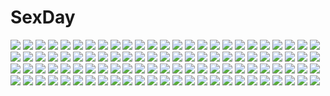 # SexDay
![](https://konachan.com/image/298b1255de428c975843fb986f248f02/Konachan.com%20-%20104590%20aqua_hair%20arigato%20hatsune_miku%20headphones%20microphone%20twintails%20vocaloid.jpg)
![](https://konachan.com/image/e693981ec694abfb0e54aa4360e33aa2/Konachan.com%20-%2074819%20gumi%20magnet_%28vocaloid%29%20megurine_luka%20vocaloid.jpg)
![](https://konachan.com/image/88691c8283f930dd6337bd5d560f2118/Konachan.com%20-%2066466%20tagme.jpg)
![](https://konachan.com/image/6bd43f7cc97721d8868444642008edbc/Konachan.com%20-%20274520%20blonde_hair%20breasts%20computer%20dk_senie%20green_eyes%20horns%20ipod%20long_hair%20original%20pantyhose%20skirt%20tears.jpg)
![](https://konachan.com/image/890113484f8efd19c07b56d713163927/Konachan.com%20-%20200810%202girls%20blue_eyes%20blue_hair%20breasts%20cleavage%20gray_hair%20kaimuari%20long_hair%20macross%20macross_frontier%20pink_eyes%20ranka_lee%20sheryl_nome%20sketch.jpg)
![](https://konachan.com/jpeg/29255dd727dea7817471adc8b41870f4/Konachan.com%20-%20232143%20breasts%20cleavage%20cropped%20dress%20gray_hair%20nakiri_alice%20necklace%20red_eyes%20ribbons%20shokugeki_no_souma%20short_hair%20swordsouls.jpg)
![](https://konachan.com/jpeg/88853b41d3fd2af95d1faa59057f9e7e/Konachan.com%20-%20277377%20bikini%20breast_grab%20censored%20game_cg%20guilty%20ore_no_ue_de_agaku_rokunin_no_togime%20penis%20pussy%20pussy_juice%20sex%20suou_risa%20swimsuit%20tagme_%28artist%29.jpg)
![](https://konachan.com/jpeg/794398f64aee2166d2172e180ac5c626/Konachan.com%20-%20235170%20bow%20bra%20breasts%20brown_eyes%20brown_hair%20censored%20game_cg%20long_hair%20nipples%20panties%20panty_pull%20pantyhose%20penis%20pussy%20sex%20spread_legs%20underwear%20wet.jpg)
![](https://konachan.com/image/d27a721b36aa3275a4eba382e0827ffb/Konachan.com%20-%20148958%20boots%20elbow_gloves%20gloves%20green_hair%20hatsune_miku%20sonjow4%20thighhighs%20vocaloid.jpg)
![](https://konachan.com/jpeg/f70042eff639370914d2edb3e6d8ee6c/Konachan.com%20-%205016%20anemone%20eureka_seven%20vector.jpg)
![](https://konachan.com/image/2c94616985a09a58bd105d69123c3733/Konachan.com%20-%20222011%20blush%20bow%20breasts%20cherry_blossoms%20cleavage%20cropped%20fate_stay_night%20fate_%28series%29%20flowers%20matou_sakura%20petals%20purple_eyes%20purple_hair.jpg)
![](https://konachan.com/jpeg/b9f77ad92feb11798c230a82fb9e52e4/Konachan.com%20-%20251988%20ass%20cameltoe%20close%20kuragari%20lynette_bishop%20panties%20school_uniform%20skintight%20stockings%20strike_witches%20thighhighs%20underwear%20white.jpg)
![](https://konachan.com/image/84d99eb17abf5b4b166b5abbda5c3e65/Konachan.com%20-%20189889%20braids%20gray_hair%20long_hair%20mechagirl%20onitobico%20original%20red_hair%20signed.jpg)
![](https://konachan.com/image/75777db2d490b3a86ba158511127f4f8/Konachan.com%20-%20201642%20anthropomorphism%20ass%20big.g%20brown_eyes%20brown_hair%20kantai_collection%20kneehighs%20long_hair%20panties%20school_uniform%20striped_panties%20underwear%20water.jpg)
![](https://konachan.com/image/e91ffaebea8d6bfcda80dfc26b33e1d3/Konachan.com%20-%20209543%20petenshi_%28dr._vermilion%29%20vocaloid%20voiceroid%20yuzuki_yukari.jpg)
![](https://konachan.com/image/b11cab7562aff51314a7de283f0c5ae5/Konachan.com%20-%2011459%20angel%20carnelian%20tagme%20wings.jpg)
![](https://konachan.com/image/936e99887bc19cf2f5f9e9086a4919ff/Konachan.com%20-%20124540%20original%20rib%3Ay%28uhki%29%20tagme.jpg)
![](https://konachan.com/image/4a1341db81e25d30c78d15a6e37535b7/Konachan.com%20-%206213%20witchblade.jpg)
![](https://konachan.com/image/8188fd29941ec53048c74f7621f539d8/Konachan.com%20-%20125279%20blush%20cat_smile%20chibi%20ex_keine%20fang%20green_hair%20horns%20kamishirasawa_keine%20long_hair%20rebecca_%28naononakukoroni%29%20sleeping%20touhou.jpg)
![](https://konachan.com/image/fd6941168dd990947ff20d1fc9bf1785/Konachan.com%20-%20189038%20blue_hair%20building%20city%20clouds%20kirishima_touka%20red_eyes%20short_hair%20signed%20skirt%20sky%20sunset%20tokyo_ghoul%20wayne_chan%20wings%20zettai_ryouiki.jpg)
![](https://konachan.com/jpeg/b35a50e854f783abb8d45a9cee620227/Konachan.com%20-%2096590%20ass%20gotou_matabei%20green_hair%20hyakka_ryouran_samurai_girls%20panties%20tagme_%28artist%29%20underwear.jpg)
![](https://konachan.com/image/650a7da6c4dfee37fcd3bce4ef58e9b3/Konachan.com%20-%2010321%20clamp%20clover%20monochrome%20sue_%28clover%29.jpg)
![](https://konachan.com/jpeg/eb63d9208d1fe017006f2e98202f53f5/Konachan.com%20-%2085672%20brown_hair%20k-on%21%20pink_eyes%20school_uniform%20suzuki_jun.jpg)
![](https://konachan.com/jpeg/7b7a6c14d34c51f87a0ae14b2ccee90e/Konachan.com%20-%20246867%20blue_eyes%20bow%20bra%20breasts%20brown_hair%20japanese_clothes%20long_hair%20miko%20navel%20original%20panties%20shuutou_haruka%20underwear%20undressing%20wet.jpg)
![](https://konachan.com/image/deced7d00b4a2dcc9db80dc5f4c76ed4/Konachan.com%20-%2037497%20brown_hair%20devil_hunter_yohko%20green_eyes%20long_hair%20mano_yohko%20moon%20sword%20weapon.jpg)
![](https://konachan.com/image/2102012021b19ba8186c6046aca2df8c/Konachan.com%20-%20296032%20blonde_hair%20breasts%20cleavage%20glasses%20gyudong123%20last_origin%20long_hair%20see_through%20tagme_%28character%29%20thighhighs.jpg)
![](https://konachan.com/image/cca53a3dea09af78f1dbf1a76d4ff5ed/Konachan.com%20-%20196337%20aliasing%20anthropomorphism%20ass%20bed%20blue_hair%20blush%20brown_eyes%20cameltoe%20game_console%20long_hair%20panties%20suzuya_%28kancolle%29%20thighhighs%20underwear.jpg)
![](https://konachan.com/jpeg/ef0f2580811d40d2edc9471c48fc65f6/Konachan.com%20-%20146706%20bed%20dressing%20green_eyes%20kobuichi%20miyoshi_yuiko%20open_shirt%20pajamas%20panties%20pussy%20red_hair%20striped_panties%20uncensored%20underwear%20yuzusoft.jpg)
![](https://konachan.com/jpeg/9dce9ba96e9e00e733cde28a30790e0a/Konachan.com%20-%20154208%20bikini%20blonde_hair%20blue_eyes%20cameltoe%20erect_nipples%20ghettoyouth%20original%20snow%20swimsuit%20third-party_edit.jpg)
![](https://konachan.com/jpeg/3f560ba0a7eb6e80b31a7128ef0da0fa/Konachan.com%20-%20244791%20brown_eyes%20brown_hair%20close%20glasses%20persona%20persona_4%20satonaka_chie%20short_hair%20vector.jpg)
![](https://konachan.com/image/02e5e66a64977eee12b20c6121e552df/Konachan.com%20-%2040433%20katsura_kotonoha%20saionji_sekai%20school_days.jpg)
![](https://konachan.com/image/06d3779817329c7d8b189c2b05bfa376/Konachan.com%20-%20137689%20angel_wish%20blue_eyes%20brown_hair%20chibi%20favorite%20game_cg%20glasses%20kurihira_rikka%20tagme%20thighhighs%20twintails.jpg)
![](https://konachan.com/jpeg/a600bbe84e01b569f4127ccd0bd1477a/Konachan.com%20-%20121605%20brown_hair%20crying%20flowers%20leaves%20meiko%20petals%20red_eyes%20rose%20short_hair%20vocaloid.jpg)
![](https://konachan.com/jpeg/d4e8010d47c592a4ef9b34c8262f0d5d/Konachan.com%20-%2099682%20blush%20breasts%20game_cg%20green_hair%20kyonyuu_fantasy%20kyonyuu_fantasy_gaiden%20long_hair%20navel%20nipples%20no_bra%20q-gaku%20red_eyes%20shirt_lift%20underboob%20wet.jpg)
![](https://konachan.com/image/b150d9f988f79b4b2d03a06f2793508c/Konachan.com%20-%20173444%20dragon%20kyouya_%28mukuro238%29%20mecha%20original%20weapon.jpg)
![](https://konachan.com/image/640edbd299f2a719e04e705dad54b4a3/Konachan.com%20-%20184339%20blush%20breasts%20cleavage%20patchouli_knowledge%20popsicle%20special_tan%20touhou.jpg)
![](https://konachan.com/image/ab9a80c3ecd41de6d75ca650185f240a/Konachan.com%20-%20170918%20black_hair%20blush%20boots%20japanese_clothes%20kikou_shoujo_wa_kizutsukanai%20long_hair%20momokuri_ouka%20red_eyes%20ribbons%20thighhighs%20yaya%20zoom_layer.jpg)
![](https://konachan.com/image/6c994a62df7dd2f2a1b6181158248c2d/Konachan.com%20-%20271860%20black_hair%20camera%20clouds%20original%20scenic%20sennotane%20skirt%20sky%20sunset%20water.jpg)
![](https://konachan.com/jpeg/2b96fb6aaabf4c05be123b7fe377680b/Konachan.com%20-%20171041%20amagase_natsuki%20bicycle%20black_hair%20blush%20braids%20dress%20game_cg%20hontani_kanae%20hug%20karumaruka_circle%20long_hair%20ponytail%20red_eyes%20saga_planets.jpg)
![](https://konachan.com/image/741e08b1fe0662d7e5f9a457f290f553/Konachan.com%20-%20155550%20blush%20breasts%20cleavage%20hifmoon%20horns%20maou_%28maoyuu%29%20maoyuu_maou_yuusha%20red_eyes%20red_hair.jpg)
![](https://konachan.com/jpeg/57f9a095588f72980135f1fd9ec2e315/Konachan.com%20-%20289845%202girls%20blue_eyes%20blush%20breasts%20cropped%20flowers%20long_hair%20navel%20nipples%20original%20panties%20pink_hair%20rose%20scan%20tail%20tattoo%20twintails%20underwear%20wings.jpg)
![](https://konachan.com/jpeg/453f6ee2569b58bae8902a22413fd8ee/Konachan.com%20-%20266627%20anthropomorphism%20blonde_hair%20dress%20gloves%20kantai_collection%20long_hair%20murasame_%28kancolle%29%20nyum%20sleeping%20thighhighs.jpg)
![](https://konachan.com/image/ae494430d981819a73a68d97613207a7/Konachan.com%20-%20116172%20anna_%28mirai_nostalgia%29%20hatori_uta%20kasuga_iori%20koku%20kudo_hinano%20kudo_nono%20mirai_nostalgia%20purple_software%20school_uniform%20siki.jpg)
![](https://konachan.com/image/85ac25480d8fa3f7b9c30926ebc7e6e9/Konachan.com%20-%20186757%20all_male%20blonde_hair%20building%20city%20kurono-kuro%20male%20original%20scenic%20short_hair%20sky%20translation_request.jpg)
![](https://konachan.com/image/741e08b1fe0662d7e5f9a457f290f553/Konachan.com%20-%20155550%20blush%20breasts%20cleavage%20hifmoon%20horns%20maou_%28maoyuu%29%20maoyuu_maou_yuusha%20red_eyes%20red_hair.jpg)
![](https://konachan.com/jpeg/4f134117e5186dfa954027e1a09a6c32/Konachan.com%20-%20192119%20angela_balzac%20ass%20blonde_hair%20blue_eyes%20bodysuit%20expelled_from_paradise%20haruyuki_%28yukichasoba%29%20kneehighs.jpg)
![](https://konachan.com/image/8091b7b8c78ae9ac9bf09131525471b9/Konachan.com%20-%20115516%20glasses%20ilolamai%20short_hair%20tagme.jpg)
![](https://konachan.com/image/6b5129cb1db8c040eac398273f050037/Konachan.com%20-%20169822%20animal%20blue_eyes%20blue_hair%20bottle_miku%20fish%20long_hair%20school_uniform%20signed%20twintails%20vocaloid%20water%20zerii-chan.jpg)
![](https://konachan.com/image/816adc969ec4a70340912d7958c2be81/Konachan.com%20-%20167462%202girls%20asuka_%28louyun%29%20blonde_hair%20blue_eyes%20blush%20bubbles%20candy%20dress%20food%20hat%20headdress%20kirisame_marisa%20short_hair%20shoujo_ai%20touhou%20witch%20yellow_eyes.jpg)
![](https://konachan.com/image/a139c83e90baa7550ebb87aadb92b30e/Konachan.com%20-%20215781%20all_male%20animal%20blue%20bones%20clouds%20hosiiro%20male%20monochrome%20original%20scenic%20sky%20stars%20water.jpg)
![](https://konachan.com/image/fd8a8d16bf43edbcd7948fa7da719ace/Konachan.com%20-%20156332%202girls%20amami_haruka%20blue_eyes%20blue_hair%20blush%20brown_hair%20dress%20fang%20ganaha_hibiki%20gloves%20idolmaster%20long_hair%20navel%20ponytail%20short_hair%20white.jpg)
![](https://konachan.com/jpeg/d720dcc4113d2ede97a813817f825fea/Konachan.com%20-%20232575%20anou_touko%20blonde_hair%20blush%20breasts%20cameltoe%20caramel_box%20game_cg%20norita%20panties%20purple_eyes%20school_uniform%20short_hair%20skirt%20spread_legs%20tie%20underwear.jpg)
![](https://konachan.com/image/199b73e733fbdfdb0ed486819eab9408/Konachan.com%20-%20233949%20anthropomorphism%20axis_powers_hetalia%20genderswap%20germany_%28hetalia%29%20italy_%28hetalia%29%20japan_%28hetalia%29%20wnb_mark.jpg)
![](https://konachan.com/image/88c6e8765ecb1173160c7e6cd3c33063/Konachan.com%20-%20168752%20ass%20bikini%20black_hair%20breasts%20cleavage%20green_eyes%20original%20ponytail%20scan%20sumeragi_kohaku%20swimsuit%20white.jpg)
![](https://konachan.com/image/70027054c998944fc87c326809c3d1d3/Konachan.com%20-%20283604%20animal_ears%20ass%20bell%20blush%20bow%20catgirl%20gin00%20gloves%20headband%20idolmaster%20morino_rinze%20panties%20red_eyes%20tail%20thighhighs%20underwear.jpg)
![](https://konachan.com/jpeg/069afd7c88d2c0031df83f6e03fe47ae/Konachan.com%20-%20230660%20catgirl%20chinese_clothes%20clouds%20dress%20green_hair%20long_hair%20maredoro%20original%20panties%20red_eyes%20ribbons%20sky%20tail%20thighhighs%20underwear.jpg)
![](https://konachan.com/image/6b50148434f6c42017520078f6c4b447/Konachan.com%20-%20135468%20brown_hair%20clouds%20glasses%20hat%20kawazu%20short_hair%20sky.jpg)
![](https://konachan.com/image/cd9143b12bc63bf4581b4a95b63fc5b4/Konachan.com%20-%20176795%202girls%20animal_ears%20black_eyes%20black_hair%20blonde_hair%20foxgirl%20hanchan%20japanese_clothes%20long_hair%20multiple_tails%20nude%20original%20red_eyes%20tail.jpg)
![](https://konachan.com/jpeg/e4bc7b23f963f47386097e20f63b9919/Konachan.com%20-%20237573%20blue_hair%20clouds%20dress%20flowers%20food%20hat%20ice_cream%20long_hair%20love_live%21_sunshine%21%21%20popsicle%20purple_eyes%20ribbons%20sky%20sunflower%20tsushima_yoshiko.jpg)
![](https://konachan.com/image/f603b5cefb6d32057dd19ebd2795cd11/Konachan.com%20-%2094046%20breasts%20green_eyes%20kusaka_souji%20nipples%20panties%20pantyhose%20topless%20underwear.jpg)
![](https://konachan.com/image/bdf1a38dbcb49f2fef80d25957aae55f/Konachan.com%20-%20244591%20black_hair%20dress%20flowers%20k_ryo%20original%20rain%20short_hair%20tree%20umbrella%20water%20yellow_eyes.jpg)
![](https://konachan.com/image/ae001e3459fcfd42636977e5602b63ae/Konachan.com%20-%2049336%20akiyama_mio%20k-on%21.jpg)
![](https://konachan.com/jpeg/da94f3de8c4f1e7ff2f99e1715030fb3/Konachan.com%20-%20102490%20barefoot%20breasts%20cleavage%20drink%20green_eyes%20green_hair%20japanese_clothes%20kochiya_sanae%20sayori%20touhou%20yukata.jpg)
![](https://konachan.com/image/c8cea01e94962e174e3aee389799151f/Konachan.com%20-%2066835%20ef%20miyamura_miyako.jpg)
![](https://konachan.com/image/c45652cb551976ecfef2987b9ecff370/Konachan.com%20-%2084164%20kagamine_len%20kagamine_rin%20male%20ryou_%28fallxalice%29%20vocaloid.jpg)
![](https://konachan.com/image/0632402665e126a42e2a77e5cbcd3b59/Konachan.com%20-%20221667%20building%20nobody%20polskash%20touhou.jpg)
![](https://konachan.com/image/ac7a4b9375605a85a0691ca4b0a21d3c/Konachan.com%20-%20222597%20animal%20barefoot%20bird%20building%20fish%20green_hair%20original%20school_uniform%20underwater%20water%20yuushouku.jpg)
![](https://konachan.com/jpeg/c10a3d12d501be372cc74a787038e655/Konachan.com%20-%20212995%202girls%20ass%20beach%20bikini%20black_hair%20breasts%20brown_hair%20cleavage%20clouds%20game_cg%20inma%20ponytail%20purple_eyes%20red_eyes%20ribbons%20short_hair%20sky%20swimsuit%20water.jpg)
![](https://konachan.com/image/df8cd37f98fab078d9dbed4dd7be5ed2/Konachan.com%20-%20270880%20building%20hat%20hosi-gaki%20landscape%20male%20necklace%20original%20scenic%20shade%20skirt%20water.jpg)
![](https://konachan.com/jpeg/53e388e65050dfe6de990cdc91041343/Konachan.com%20-%20145115%20blush%20brown_hair%20game_cg%20hinasaki%20jin_satsuki%20jirai_soft%20panties%20school_uniform%20skirt%20skirt_lift%20striped_panties%20thighhighs%20underwear.jpg)
![](https://konachan.com/image/6c12176a2fa49ac61af91a84eec9f0f9/Konachan.com%20-%20303010%20ass%20blush%20brown_hair%20condom%20couch%20cum%20fellatio%20lolicept%20nopan%20shirt_lift%20short_hair%20yuigahama_yui%27s_mother.jpg)
![](https://konachan.com/image/73bf4e56cb238bdf8f8f5a6ba798c7bf/Konachan.com%20-%2053562%20bakemonogatari%20black_hair%20blush%20brown_eyes%20hachikuji_mayoi%20headband%20loli%20long_hair%20monogatari_%28series%29%20school_uniform%20tagme_%28artist%29.jpg)
![](https://konachan.com/image/b6b8869a5537f2982a6ef13a307b3784/Konachan.com%20-%2019816%20eclair%20gotoh_keiji%20kiddy_grade%20lumiere.jpg)
![](https://konachan.com/image/4284db0d8408eee57c66022a498f8471/Konachan.com%20-%2016116%20pantyhose%20tagme.jpg)
![](https://konachan.com/jpeg/e3e68008758c6c0a3830f6548858d8f0/Konachan.com%20-%20296008%20anthropomorphism%20aqua_eyes%20braids%20breasts%20brown_hair%20camera%20kantai_collection%20nipples%20ponytail%20shigure_%28kancolle%29%20yuriko.jpg)
![](https://konachan.com/jpeg/caae716b6f90c27b6601bf96ce27da4f/Konachan.com%20-%20256015%20blush%20breasts%20cum%20demon%20elbow_gloves%20elsword%20gloves%20horns%20long_hair%20navel%20nipples%20red_eyes%20red_hair%20sex%20spread_legs%20tagme_%28artist%29%20wings.jpg)
![](https://konachan.com/image/c78892f89e0f670e9d98b7e202b44eb6/Konachan.com%20-%2034105%20belladonna%20natural_another_one_2nd.jpg)
![](https://konachan.com/jpeg/93020901989550f768bad790c334ceae/Konachan.com%20-%20181491%202girls%20black_hair%20blonde_hair%20flowers%20flowers_%28game%29%20game_cg%20innocent_grey%20long_hair%20school_uniform%20shirahane_suou%20sugina_miki.jpg)
![](https://konachan.com/image/b7f10ab711d7ba05d80a81728524bfac/Konachan.com%20-%209432%20hiiragi_tsukasa%20lucky_star%20takara_miyuki.jpg)
![](https://konachan.com/image/cce48ad7f107b917725dd84b3cea7084/Konachan.com%20-%20276631%20gloves%20green_eyes%20original%20pointed_ears%20ponytail%20scarf%20school_uniform%20shibanme_tekikumo%20short_hair%20skirt%20snow%20tree%20white_hair%20winter.jpg)
![](https://konachan.com/jpeg/b3c0cdb0cdeb2cb1726b1eaedf898cdf/Konachan.com%20-%208075%20candy%20chocolate%20hanikami%20honey_coming%20kamijou_asahi%20white.jpg)
![](https://konachan.com/image/013bed797b30d32fa127408c80ccc2b4/Konachan.com%20-%20274010%202girls%20blush%20brown_eyes%20brown_hair%20food%20fruit%20hinata_%28lipcream%29%20long_hair%20original%20school_uniform%20short_hair%20strawberry.jpg)
![](https://konachan.com/image/be0aa09febb06e278f34f2ca893b70fa/Konachan.com%20-%20148241%202girls%20barefoot%20bed%20blonde_hair%20blue_eyes%20bow%20headphones%20itsutsuse%20kagamine_rin%20long_hair%20megurine_luka%20nopan%20pink_hair%20takoluka%20vocaloid%20yuri.jpg)
![](https://konachan.com/image/0a6d7dc6f20e6c6c08a74f6ba32f6bd1/Konachan.com%20-%20181351%20blonde_hair%20bow%20dress%20flowers%20goth-loli%20lolita_fashion%20original%20red_eyes%20rinko_%28mg54%29%20rose.jpg)
![](https://konachan.com/image/ba804145ae4e8761d835c28b21c873ad/Konachan.com%20-%2031408%20censored%20favorite%20game_cg%20happy_margaret%21%20kokonoka%20nude%20pussy.jpg)
![](https://konachan.com/jpeg/e5fd575b3ce2b11b6343adb3d8085d5b/Konachan.com%20-%20296060%20breasts%20cameltoe%20cropped%20dk_senie%20dress%20green_eyes%20long_hair%20magic%20nipples%20no_bra%20panties%20sword%20tie%20underwear%20waifu2x%20weapon%20white_hair%20yu-gi-oh.jpg)
![](https://konachan.com/image/3a00d8ed6562ac76eb8ada6c839a5823/Konachan.com%20-%20176556%20bou_nin%20original.jpg)
![](https://konachan.com/image/2aee67b7dd2f9cd89adffaccc7d81b37/Konachan.com%20-%20227322%20blonde_hair%20braids%20breasts%20clouds%20ganik%20headdress%20hoodie%20long_hair%20navel%20nude%20open_shirt%20ponytail%20purple_eyes%20pussy%20sky%20sunset%20uncensored%20water.jpg)
![](https://konachan.com/image/b3a8eddc60a39c35ccee4f4b55f1cf49/Konachan.com%20-%2026281%20edward_elric%20fullmetal_alchemist.jpg)
![](https://konachan.com/jpeg/537be6ae2edad9f9ed76c858d9e3bd7d/Konachan.com%20-%20162100%20breast_grab%20breasts%20cameltoe%20game_cg%20night%20nipples%20no_bra%20panties%20reminiscence%20school_uniform%20shimazu_aki%20thighhighs%20tigre_soft%20underwear.jpg)
![](https://konachan.com/image/d980c1ca3717b0047d973c7acc0b1b53/Konachan.com%20-%2026943%20komatsu_eiji%20mechagirl%20super_robot_wars.jpg)
![](https://konachan.com/image/c4c7bb6ea13987ee13c956e77caa0cfb/Konachan.com%20-%2020745%20close%20kenkou_zenrakei_suieibu_umisho%20ninagawa_amuro%20umisho%20vector.jpg)
![](https://konachan.com/jpeg/f3bafab2148face525e3572f0a53143a/Konachan.com%20-%20116234%20blue_eyes%20blue_hair%20hatsune_miku%20long_hair%20skirt%20thighhighs%20tie%20twintails%20vocaloid.jpg)
![](https://konachan.com/jpeg/5f2642c01bed40e48e57af291bb79de2/Konachan.com%20-%20244266%20acchi_%28koiyimknp%29%20brown_hair%20glasses%20idolmaster%20kneehighs%20school_uniform%20short_hair%20skirt%20third-party_edit%20tie%20white%20wristwear%20yagami_makino.jpg)
![](https://konachan.com/image/822e0de2c79940a167d98c72bb7cd397/Konachan.com%20-%20288663%20animal_ears%20foxgirl%20japanese_clothes%20ohagi_%28ymnky%29%20original%20short_hair%20tail%20uniform.jpg)
![](https://konachan.com/image/b1e8d484a5fc57db7bb74afae7cb0563/Konachan.com%20-%2077856%20animal_ears%20bunny_ears%20bunnygirl%20fang%20gun%20nopan%20original%20red_eyes%20weapon.jpg)
![](https://konachan.com/image/e9a0547dfbef0b9c258e2312cb8dbcc8/Konachan.com%20-%2061039%20hatsune_miku%20vocaloid.jpg)
![](https://konachan.com/jpeg/1160c8c9e6830f238c3020fcc445ff2e/Konachan.com%20-%2084690%20animal_ears%20blue%20chibi%20chibi_miku%20kiyone_suzu%20minami_%28artist%29%20tail%20vocaloid%20white.jpg)
![](https://konachan.com/jpeg/1faa5198b91893fa7130f6ea6efbc895/Konachan.com%20-%20205882%20bikini%20blonde_hair%20breasts%20bunny_ears%20bunnygirl%20cleavage%20green_eyes%20idolmaster%20loli%20long_hair%20no_bra%20pantyhose%20scan%20shirt_lift%20swimsuit%20tail.jpg)
![](https://konachan.com/image/b5808a930637c3cb0016fe8fa77a274b/Konachan.com%20-%2058682%20gray%20huke%20neon_genesis_evangelion%20soryu_asuka_langley.jpg)
